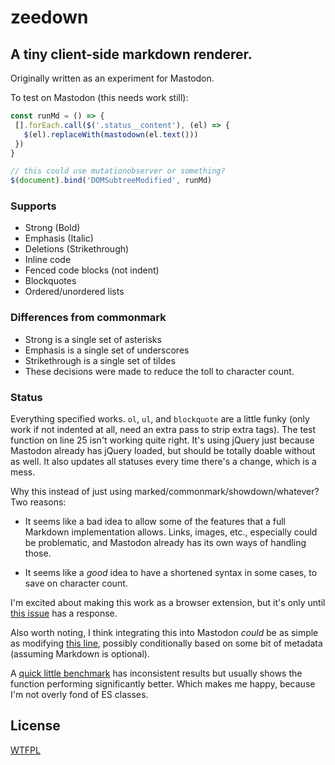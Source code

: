 # zeedown

## A tiny client-side markdown renderer.

Originally written as an experiment for Mastodon.

To test on Mastodon (this needs work still):

```javascript
const runMd = () => {
 [].forEach.call($('.status__content'), (el) => {
   $(el).replaceWith(mastodown(el.text()))
 })
}

// this could use mutationobserver or something?
$(document).bind('DOMSubtreeModified', runMd)
```

### Supports

* Strong (Bold)
* Emphasis (Italic)
* Deletions (Strikethrough)
* Inline code
* Fenced code blocks (not indent)
* Blockquotes
* Ordered/unordered lists

### Differences from commonmark

* Strong is a single set of asterisks
* Emphasis is a single set of underscores
* Strikethrough is a single set of tildes
* These decisions were made to reduce the toll to character count.

### Status

Everything specified works. `ol`, `ul`, and `blockquote` are a little funky
(only work if not indented at all, need an extra pass to strip extra tags). The
test function on line 25 isn't working quite right. It's using jQuery just
because Mastodon already has jQuery loaded, but should be totally doable without
as well. It also updates all statuses every time there's a change, which is a
mess.

Why this instead of just using marked/commonmark/showdown/whatever? Two reasons:

* It seems like a bad idea to allow some of the features that a full Markdown
  implementation allows. Links, images, etc., especially could be problematic,
  and Mastodon already has its own ways of handling those.

* It seems like a _good_ idea to have a shortened syntax in some cases, to
  save on character count.

I'm excited about making this work as a browser extension, but it's only until
[this issue](https://github.com/tootsuite/mastodon/issues/853) has a response.

Also worth noting, I think integrating this into Mastodon _could_ be as simple
as modifying [this
line](https://github.com/tootsuite/mastodon/blob/master/app/assets/javascripts/components/components/status_content.jsx#L94),
possibly conditionally based on some bit of metadata (assuming Markdown is
optional).

A [quick little benchmark](https://jsperf.com/tootdown) has inconsistent results
but usually shows the function performing significantly better. Which makes me
happy, because I'm not overly fond of ES classes.

## License

[WTFPL](./LICENSE.md)
